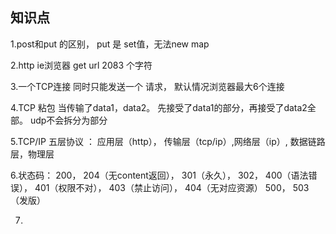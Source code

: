 ## 知识点

1.post和put 的区别， put 是 set值，无法new map

2.http ie浏览器 get url 2083 个字符

3.一个TCP连接 同时只能发送一个 请求， 默认情况浏览器最大6个连接

4.TCP 粘包 当传输了data1，data2。 先接受了data1的部分，再接受了data2全部。 udp不会拆分为部分

5.TCP/IP 五层协议 ： 应用层（http）， 传输层（tcp/ip）,网络层（ip）, 数据链路层，物理层

6.状态码： 200， 204（无content返回）， 301（永久）， 302， 400（语法错误）， 401（权限不对）， 403（禁止访问）， 404（无对应资源） 500， 503（发版）

7.